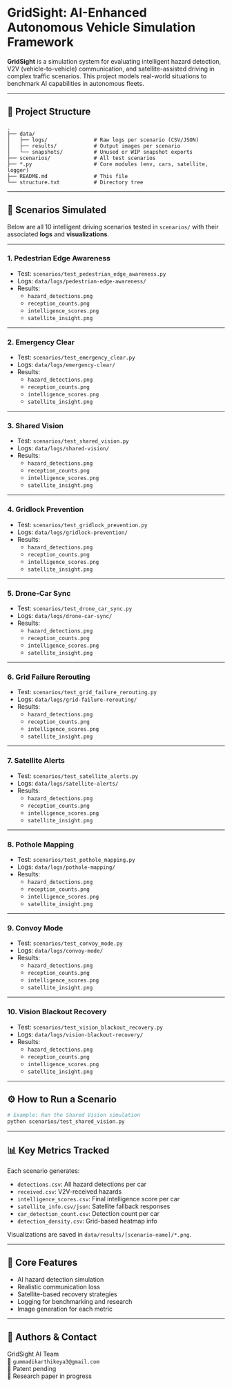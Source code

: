 
# GridSight: AI-Enhanced Autonomous Vehicle Simulation Framework

**GridSight** is a simulation system for evaluating intelligent hazard detection, V2V (vehicle-to-vehicle) communication, and satellite-assisted driving in complex traffic scenarios. This project models real-world situations to benchmark AI capabilities in autonomous fleets.

---

## 📁 Project Structure

```
.
├── data/
│   ├── logs/               # Raw logs per scenario (CSV/JSON)
│   ├── results/            # Output images per scenario
│   └── snapshots/          # Unused or WIP snapshot exports
├── scenarios/              # All test scenarios
├── *.py                    # Core modules (env, cars, satellite, logger)
├── README.md               # This file
└── structure.txt           # Directory tree
```

---

## 🚗 Scenarios Simulated

Below are all 10 intelligent driving scenarios tested in `scenarios/` with their associated **logs** and **visualizations**.

---

### 1. Pedestrian Edge Awareness

- Test: `scenarios/test_pedestrian_edge_awareness.py`
- Logs: `data/logs/pedestrian-edge-awareness/`
- Results:
  - `hazard_detections.png`
  - `reception_counts.png`
  - `intelligence_scores.png`
  - `satellite_insight.png`

---

### 2. Emergency Clear

- Test: `scenarios/test_emergency_clear.py`
- Logs: `data/logs/emergency-clear/`
- Results:
  - `hazard_detections.png`
  - `reception_counts.png`
  - `intelligence_scores.png`
  - `satellite_insight.png`

---

### 3. Shared Vision

- Test: `scenarios/test_shared_vision.py`
- Logs: `data/logs/shared-vision/`
- Results:
  - `hazard_detections.png`
  - `reception_counts.png`
  - `intelligence_scores.png`
  - `satellite_insight.png`

---

### 4. Gridlock Prevention

- Test: `scenarios/test_gridlock_prevention.py`
- Logs: `data/logs/gridlock-prevention/`
- Results:
  - `hazard_detections.png`
  - `reception_counts.png`
  - `intelligence_scores.png`
  - `satellite_insight.png`

---

### 5. Drone-Car Sync

- Test: `scenarios/test_drone_car_sync.py`
- Logs: `data/logs/drone-car-sync/`
- Results:
  - `hazard_detections.png`
  - `reception_counts.png`
  - `intelligence_scores.png`
  - `satellite_insight.png`

---

### 6. Grid Failure Rerouting

- Test: `scenarios/test_grid_failure_rerouting.py`
- Logs: `data/logs/grid-failure-rerouting/`
- Results:
  - `hazard_detections.png`
  - `reception_counts.png`
  - `intelligence_scores.png`
  - `satellite_insight.png`

---

### 7. Satellite Alerts

- Test: `scenarios/test_satellite_alerts.py`
- Logs: `data/logs/satellite-alerts/`
- Results:
  - `hazard_detections.png`
  - `reception_counts.png`
  - `intelligence_scores.png`
  - `satellite_insight.png`

---

### 8. Pothole Mapping

- Test: `scenarios/test_pothole_mapping.py`
- Logs: `data/logs/pothole-mapping/`
- Results:
  - `hazard_detections.png`
  - `reception_counts.png`
  - `intelligence_scores.png`
  - `satellite_insight.png`

---

### 9. Convoy Mode

- Test: `scenarios/test_convoy_mode.py`
- Logs: `data/logs/convoy-mode/`
- Results:
  - `hazard_detections.png`
  - `reception_counts.png`
  - `intelligence_scores.png`
  - `satellite_insight.png`

---

### 10. Vision Blackout Recovery

- Test: `scenarios/test_vision_blackout_recovery.py`
- Logs: `data/logs/vision-blackout-recovery/`
- Results:
  - `hazard_detections.png`
  - `reception_counts.png`
  - `intelligence_scores.png`
  - `satellite_insight.png`

---

## ⚙️ How to Run a Scenario

```bash
# Example: Run the Shared Vision simulation
python scenarios/test_shared_vision.py
```

---

## 📊 Key Metrics Tracked

Each scenario generates:

- `detections.csv`: All hazard detections per car
- `received.csv`: V2V-received hazards
- `intelligence_scores.csv`: Final intelligence score per car
- `satellite_info.csv/json`: Satellite fallback responses
- `car_detection_count.csv`: Detection count per car
- `detection_density.csv`: Grid-based heatmap info

Visualizations are saved in `data/results/[scenario-name]/*.png`.

---

## 🧠 Core Features

- AI hazard detection simulation
- Realistic communication loss
- Satellite-based recovery strategies
- Logging for benchmarking and research
- Image generation for each metric

---

## 🧾 Authors & Contact

GridSight AI Team  
📧 `gummadikarthikeya3@gmail.com`  
🧠 Patent pending  
🔬 Research paper in progress
